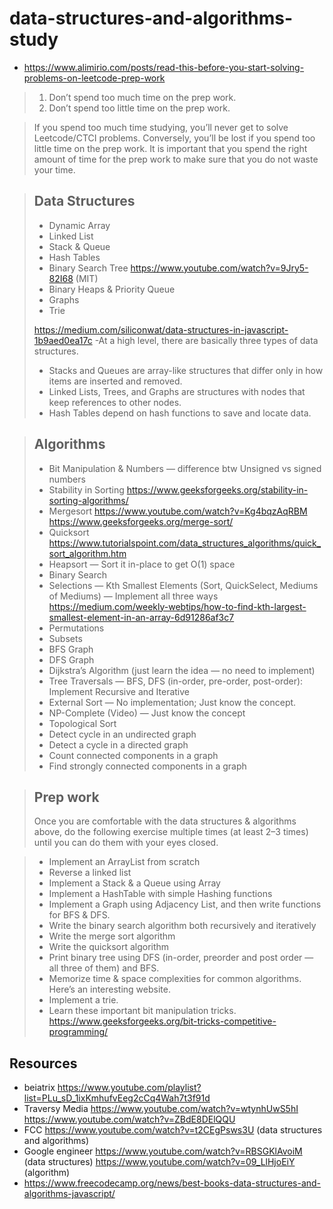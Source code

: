 # data-structures-and-algorithms-study

- https://www.alimirio.com/posts/read-this-before-you-start-solving-problems-on-leetcode-prep-work

> 1. Don’t spend too much time on the prep work.
> 2. Don’t spend too little time on the prep work.

> If you spend too much time studying, you’ll never get to solve Leetcode/CTCI problems. Conversely, you’ll be lost if you spend too little time on the prep work. It is important that you spend the right amount of time for the prep work to make sure that you do not waste your time.

> ## Data Structures
> - Dynamic Array
> - Linked List
> - Stack & Queue
> - Hash Tables
> - Binary Search Tree https://www.youtube.com/watch?v=9Jry5-82I68 (MIT)
> - Binary Heaps & Priority Queue
> - Graphs
> - Trie
> 
> https://medium.com/siliconwat/data-structures-in-javascript-1b9aed0ea17c -At a high level, there are basically three types of data structures. 
> - Stacks and Queues are array-like structures that differ only in how items are inserted and removed. 
> - Linked Lists, Trees, and Graphs are structures with nodes that keep references to other nodes. 
> - Hash Tables depend on hash functions to save and locate data.

> ## Algorithms
> - Bit Manipulation & Numbers — difference btw Unsigned vs signed numbers
> - Stability in Sorting https://www.geeksforgeeks.org/stability-in-sorting-algorithms/
> - Mergesort https://www.youtube.com/watch?v=Kg4bqzAqRBM https://www.geeksforgeeks.org/merge-sort/
> - Quicksort https://www.tutorialspoint.com/data_structures_algorithms/quick_sort_algorithm.htm
> - Heapsort — Sort it in-place to get O(1) space
> - Binary Search
> - Selections — Kth Smallest Elements (Sort, QuickSelect, Mediums of Mediums) — Implement all three ways https://medium.com/weekly-webtips/how-to-find-kth-largest-smallest-element-in-an-array-6d91286af3c7
> - Permutations
> - Subsets
> - BFS Graph
> - DFS Graph
> - Dijkstra’s Algorithm (just learn the idea — no need to implement)
> - Tree Traversals — BFS, DFS (in-order, pre-order, post-order): Implement Recursive and Iterative
> - External Sort — No implementation; Just know the concept.
> - NP-Complete (Video) — Just know the concept
> - Topological Sort
> - Detect cycle in an undirected graph
> - Detect a cycle in a directed graph
> - Count connected components in a graph
> - Find strongly connected components in a graph
  
> ## Prep work
> Once you are comfortable with the data structures & algorithms above, do the following exercise multiple times (at least 2–3 times) until you can do them with your eyes closed.

> - Implement an ArrayList from scratch
> - Reverse a linked list
> - Implement a Stack & a Queue using Array
> - Implement a HashTable with simple Hashing functions
> - Implement a Graph using Adjacency List, and then write functions for BFS & DFS.
> - Write the binary search algorithm both recursively and iteratively
> - Write the merge sort algorithm
> - Write the quicksort algorithm
> - Print binary tree using DFS (in-order, preorder and post order — all three of them) and BFS.
> - Memorize time & space complexities for common algorithms. Here’s an interesting website.
> - Implement a trie.
> - Learn these important bit manipulation tricks. https://www.geeksforgeeks.org/bit-tricks-competitive-programming/

## Resources
- beiatrix https://www.youtube.com/playlist?list=PLu_sD_1ixKmhufvEeg2cCq4Wah7t3f91d
- Traversy Media https://www.youtube.com/watch?v=wtynhUwS5hI https://www.youtube.com/watch?v=ZBdE8DElQQU
- FCC https://www.youtube.com/watch?v=t2CEgPsws3U (data structures and algorithms)
- Google engineer https://www.youtube.com/watch?v=RBSGKlAvoiM (data structures) https://www.youtube.com/watch?v=09_LlHjoEiY (algorithm)
- https://www.freecodecamp.org/news/best-books-data-structures-and-algorithms-javascript/
